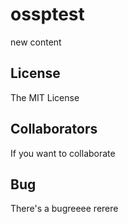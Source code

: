 # ossptest
new content

## License

The MIT License

## Collaborators

If you want to collaborate

## Bug
There's a bugreeee
rerere
